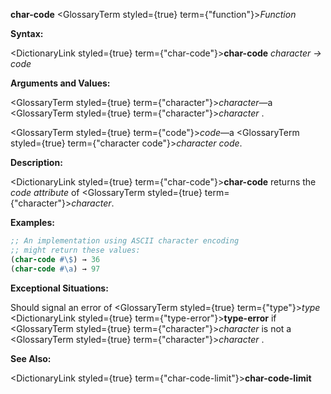 **char-code** <GlossaryTerm styled={true} term={"function"}><i>Function</i></GlossaryTerm> 



**Syntax:** 



<DictionaryLink styled={true} term={"char-code"}><b>char-code</b></DictionaryLink> *character → code* 



**Arguments and Values:** 



<GlossaryTerm styled={true} term={"character"}><i>character</i></GlossaryTerm>—a <GlossaryTerm styled={true} term={"character"}><i>character</i></GlossaryTerm> . 



<GlossaryTerm styled={true} term={"code"}><i>code</i></GlossaryTerm>—a <GlossaryTerm styled={true} term={"character code"}><i>character code</i></GlossaryTerm>. 



**Description:** 



<DictionaryLink styled={true} term={"char-code"}><b>char-code</b></DictionaryLink> returns the *code attribute* of <GlossaryTerm styled={true} term={"character"}><i>character</i></GlossaryTerm>. 



**Examples:**
```lisp
;; An implementation using ASCII character encoding 
;; might return these values: 
(char-code #\$) → 36 
(char-code #\a) → 97 
```
**Exceptional Situations:** 



Should signal an error of <GlossaryTerm styled={true} term={"type"}><i>type</i></GlossaryTerm> <DictionaryLink styled={true} term={"type-error"}><b>type-error</b></DictionaryLink> if <GlossaryTerm styled={true} term={"character"}><i>character</i></GlossaryTerm> is not a <GlossaryTerm styled={true} term={"character"}><i>character</i></GlossaryTerm> . 



**See Also:** 



<DictionaryLink styled={true} term={"char-code-limit"}><b>char-code-limit</b></DictionaryLink> 







 



 



